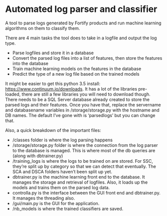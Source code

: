 # Automated log parser and classifier

A tool to parse logs generated by Fortify products and run machine learning algorithms on them to classify them.

There are 4 main tasks the tool does to take in a logfile and output the log type. 
-	Parse logfiles and store it in a database
-	Convert the parsed log files into a list of features, then store the features into the database
-	Train machine learning models on the features in the database
-	Predict the type of a new log file based on the trained models

It might be easier to get this python 3.5 install: https://www.continuum.io/downloads. It has a lot of the libraries pre-loaded, there are still a few libraries you will need to download though. 
There needs to be a SQL Server database already created to store the parsed logs and their features. Once you have that, replace the servername and databasename variables in /storage/storage.py with the hostname and DB names. The default I’ve gone with is ‘parsedlogs’ but you can change that.

Also, a quick breakdown of the important files:
-	/classes folder is where the log parsing happens
-	/storage/storage.py folder is where the connection from the log parser to the database is managed. This is where most of the db queries are (along with dbtrainer.py)
-	/training_logs is where the logs to be trained on are stored. For SSC, they’re split up by category so that we can detect that eventually. The SCA and DSCA folders haven’t been split up yet.
-	dbtrainer.py is the machine learning front end to the database. It manages the storage and retrieval of logfiles. Also, it loads up the models and trains them on the parsed log data. 
-	controlla.py is the interface between the GUI front end and dbtrainer.py. It manages the threading also.
-	/gui/main.py is the GUI for the application. 
- /nb_models is where the trained classifiers are saved.

